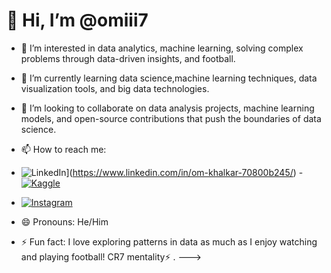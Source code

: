 # 👋 Hi, I’m @omiii7

- 👀 I’m interested in data analytics, machine learning, solving complex problems through data-driven insights, and football.
- 🌱 I’m currently learning data science,machine learning techniques, data visualization tools, and big data technologies.
- 💞️ I’m looking to collaborate on data analysis projects, machine learning models, and open-source contributions that push the boundaries of data science.
- 📫 How to reach me:

- ![LinkedIn](https://img.shields.io/badge/LinkedIn-0077B5?style=for-the-badge&logo=linkedin&logoColor=white)](https://www.linkedin.com/in/om-khalkar-70800b245/)
-[![Kaggle](https://img.shields.io/badge/Kaggle-20BEFF?style=for-the-badge&logo=kaggle&logoColor=white)](https://www.kaggle.com/omkhalkar5228)
- [![Instagram](https://img.shields.io/badge/Instagram-E4405F?style=for-the-badge&logo=instagram&logoColor=white)](https://www.instagram.com/omiii_7_?igsh=YzljYTk1ODg3Zg==)
- 😄 Pronouns: He/Him
- ⚡ Fun fact: I love exploring patterns in data as much as I enjoy watching and playing football!
   CR7 mentality⚡ .
--->
 
